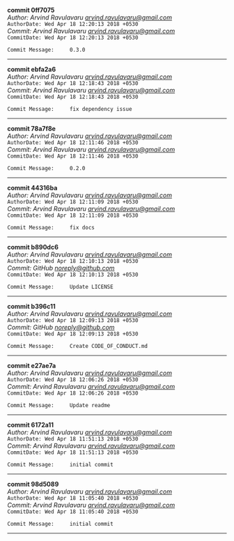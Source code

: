 **commit 0ff7075**\
_Author:     Arvind Ravulavaru <arvind.ravulavaru@gmail.com>_\
`AuthorDate: Wed Apr 18 12:20:13 2018 +0530`\
_Commit:     Arvind Ravulavaru <arvind.ravulavaru@gmail.com>_\
`CommitDate: Wed Apr 18 12:20:13 2018 +0530`
```
Commit Message:     0.3.0
```
---
**commit ebfa2a6**\
_Author:     Arvind Ravulavaru <arvind.ravulavaru@gmail.com>_\
`AuthorDate: Wed Apr 18 12:18:43 2018 +0530`\
_Commit:     Arvind Ravulavaru <arvind.ravulavaru@gmail.com>_\
`CommitDate: Wed Apr 18 12:18:43 2018 +0530`
```
Commit Message:     fix dependency issue
```
---
**commit 78a7f8e**\
_Author:     Arvind Ravulavaru <arvind.ravulavaru@gmail.com>_\
`AuthorDate: Wed Apr 18 12:11:46 2018 +0530`\
_Commit:     Arvind Ravulavaru <arvind.ravulavaru@gmail.com>_\
`CommitDate: Wed Apr 18 12:11:46 2018 +0530`
```
Commit Message:     0.2.0
```
---
**commit 44316ba**\
_Author:     Arvind Ravulavaru <arvind.ravulavaru@gmail.com>_\
`AuthorDate: Wed Apr 18 12:11:09 2018 +0530`\
_Commit:     Arvind Ravulavaru <arvind.ravulavaru@gmail.com>_\
`CommitDate: Wed Apr 18 12:11:09 2018 +0530`
```
Commit Message:     fix docs
```
---
**commit b890dc6**\
_Author:     Arvind Ravulavaru <arvind.ravulavaru@gmail.com>_\
`AuthorDate: Wed Apr 18 12:10:13 2018 +0530`\
_Commit:     GitHub <noreply@github.com>_\
`CommitDate: Wed Apr 18 12:10:13 2018 +0530`
```
Commit Message:     Update LICENSE
```
---
**commit b396c11**\
_Author:     Arvind Ravulavaru <arvind.ravulavaru@gmail.com>_\
`AuthorDate: Wed Apr 18 12:09:13 2018 +0530`\
_Commit:     GitHub <noreply@github.com>_\
`CommitDate: Wed Apr 18 12:09:13 2018 +0530`
```
Commit Message:     Create CODE_OF_CONDUCT.md
```
---
**commit e27ae7a**\
_Author:     Arvind Ravulavaru <arvind.ravulavaru@gmail.com>_\
`AuthorDate: Wed Apr 18 12:06:26 2018 +0530`\
_Commit:     Arvind Ravulavaru <arvind.ravulavaru@gmail.com>_\
`CommitDate: Wed Apr 18 12:06:26 2018 +0530`
```
Commit Message:     Update readme
```
---
**commit 6172a11**\
_Author:     Arvind Ravulavaru <arvind.ravulavaru@gmail.com>_\
`AuthorDate: Wed Apr 18 11:51:13 2018 +0530`\
_Commit:     Arvind Ravulavaru <arvind.ravulavaru@gmail.com>_\
`CommitDate: Wed Apr 18 11:51:13 2018 +0530`
```
Commit Message:     initial commit
```
---
**commit 98d5089**\
_Author:     Arvind Ravulavaru <arvind.ravulavaru@gmail.com>_\
`AuthorDate: Wed Apr 18 11:05:40 2018 +0530`\
_Commit:     Arvind Ravulavaru <arvind.ravulavaru@gmail.com>_\
`CommitDate: Wed Apr 18 11:05:40 2018 +0530`
```
Commit Message:     initial commit
```
---
